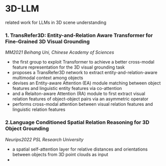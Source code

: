 # 3D-LLM
related work for LLMs in 3D scene understanding

### 1. TransRefer3D: Entity-and-Relation Aware Transformer for Fine-Grained 3D Visual Grounding 
_MM2021 Beihang Uni, Chinese Academy of Sciences_
- the first group to exploit Transformer to achieve a better cross-modal feature representation for the 3D visual grounding task
- proposes a TransRefer3D network to extract entity-and-relation-aware multimodal context among objects
- devises an Entity-aware Attention (EA) module matching between object features and linguistic entity features via co-attention
- and a Relaiton-aware Attention (RA) module to first extract visual relation features of object-object pairs via an asymmetric operator
- performs cross-modal attention between visual relation features and linguistic relation features


### 2.Language Conditioned Spatial Relation Reasoning for 3D Object Grounding
_Neurips2022 PSL Research University_
- a spatial self-attention layer for relative distances and orientations between objects from 3D point clouds as input
- 
